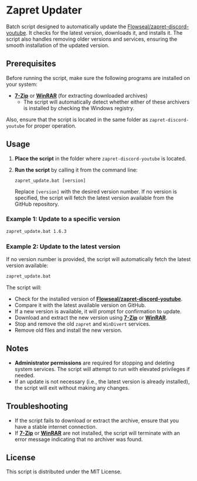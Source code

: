 # Zapret Updater

Batch script designed to automatically update the [Flowseal/zapret-discord-youtube](https://github.com/Flowseal/zapret-discord-youtube). It checks for the latest version, downloads it, and installs it. The script also handles removing older versions and services, ensuring the smooth installation of the updated version.

## Prerequisites

Before running the script, make sure the following programs are installed on your system:

- **[7-Zip](https://www.7-zip.org/)** or **[WinRAR](https://www.rarlab.com/)** (for extracting downloaded archives)
  - The script will automatically detect whether either of these archivers is installed by checking the Windows registry.

Also, ensure that the script is located in the same folder as `zapret-discord-youtube` for proper operation.

## Usage

1. **Place the script** in the folder where `zapret-discord-youtube` is located.
2. **Run the script** by calling it from the command line:

    ```
    zapret_update.bat [version]
    ```

   Replace `[version]` with the desired version number. If no version is specified, the script will fetch the latest version available from the GitHub repository.

### Example 1: Update to a specific version

```cmd
zapret_update.bat 1.6.3
```

### Example 2: Update to the latest version

If no version number is provided, the script will automatically fetch the latest version available:

```cmd
zapret_update.bat
```

The script will:

- Check for the installed version of **[Flowseal/zapret-discord-youtube](https://github.com/Flowseal/zapret-discord-youtube)**.
- Compare it with the latest available version on GitHub.
- If a new version is available, it will prompt for confirmation to update.
- Download and extract the new version using **[7-Zip](https://www.7-zip.org/)** or **[WinRAR](https://www.rarlab.com/)**.
- Stop and remove the old `zapret` and `WinDivert` services.
- Remove old files and install the new version.

## Notes
- **Administrator permissions** are required for stopping and deleting system services. The script will attempt to run with elevated privileges if needed.
- If an update is not necessary (i.e., the latest version is already installed), the script will exit without making any changes.

## Troubleshooting
- If the script fails to download or extract the archive, ensure that you have a stable internet connection.
- If **[7-Zip](https://www.7-zip.org/)** or **[WinRAR](https://www.rarlab.com/)** are not installed, the script will terminate with an error message indicating that no archiver was found.

## License
This script is distributed under the MIT License.
